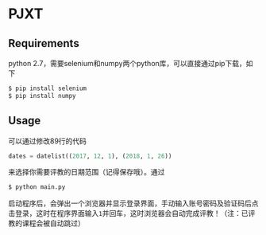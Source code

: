 # PJXT
## Requirements
python 2.7，需要selenium和numpy两个python库，可以直接通过pip下载，如下
```bash
$ pip install selenium
$ pip install numpy
```

## Usage
可以通过修改89行的代码
```python
dates = datelist((2017, 12, 1), (2018, 1, 26))
```
来选择你需要评教的日期范围（记得保存哦）。通过
```bash
$ python main.py
```
启动程序后，会弹出一个浏览器并显示登录界面，手动输入账号密码及验证码后点击登录，这时在程序界面输入```1```并回车，这时浏览器会自动完成评教！（注：已评教的课程会被自动跳过）